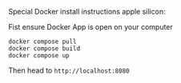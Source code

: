 Special Docker install instructions apple silicon:

Fist ensure Docker App is open on your computer

```shell
docker compose pull
docker compose build
docker compose up
```

Then head to `http://localhost:8080`